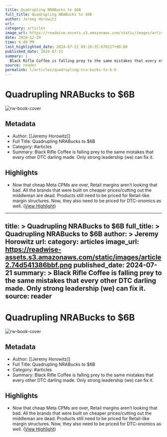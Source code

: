 ```yaml
---
title: Quadrupling NRABucks to $6B
full_title: Quadrupling NRABucks to $6B
author: Jeremy Horowitz
url: 
category: articles
image_url: https://readwise-assets.s3.amazonaws.com/static/images/article2.74d541386bbf.png
date: 2024-12-29
time: 6:40 PM
last_highlighted_date: 2024-07-22 09:10:35.670117+00:00
published_date: 2024-07-21
summary: |
  Black Rifle Coffee is falling prey to the same mistakes that every other DTC darling made. Only strong leadership (we) can fix it.
source: reader
permalink: l/articles/quadrupling-nra-bucks-to-6-b
---
```

# Quadrupling NRABucks to $6B

![rw-book-cover](https://readwise-assets.s3.amazonaws.com/static/images/article2.74d541386bbf.png)

## Metadata
- Author: [[Jeremy Horowitz]]
- Full Title: Quadrupling NRABucks to $6B
- Category: #articles
- Summary: Black Rifle Coffee is falling prey to the same mistakes that every other DTC darling made. Only strong leadership (we) can fix it.

## Highlights
- Now that cheap Meta CPMs are over, Retail margins aren’t looking that bad. All the brands that were built on cheaper prices/cutting out the middleman are dead. Products still need to be priced for Retail-like margin structures. Now, they also need to be priced for DTC-onomics as well. ([View Highlight](https://read.readwise.io/read/01j3cv9yz7k46wh68ar73wnfbw))


---
title: >
  Quadrupling NRABucks to $6B
full_title: >
  Quadrupling NRABucks to $6B
author: >
  Jeremy Horowitz
url: 
category: articles
image_url: https://readwise-assets.s3.amazonaws.com/static/images/article2.74d541386bbf.png
published_date: 2024-07-21
summary: >
  Black Rifle Coffee is falling prey to the same mistakes that every other DTC darling made. Only strong leadership (we) can fix it.
source: reader
---
# Quadrupling NRABucks to $6B

![rw-book-cover](https://readwise-assets.s3.amazonaws.com/static/images/article2.74d541386bbf.png)

## Metadata
- Author: [[Jeremy Horowitz]]
- Full Title: Quadrupling NRABucks to $6B
- Category: #articles
- Summary: Black Rifle Coffee is falling prey to the same mistakes that every other DTC darling made. Only strong leadership (we) can fix it.

## Highlights
- Now that cheap Meta CPMs are over, Retail margins aren’t looking that bad. All the brands that were built on cheaper prices/cutting out the middleman are dead. Products still need to be priced for Retail-like margin structures. Now, they also need to be priced for DTC-onomics as well. ([View Highlight](https://read.readwise.io/read/01j3cv9yz7k46wh68ar73wnfbw))


